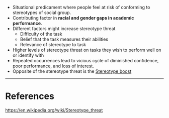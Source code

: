 - Situational predicament where people feel at risk of conforming to stereotypes of social group. 
- Contributing factor in **racial and gender gaps in academic performance**.
- Different factors might increase stereotype threat
	- Difficulty of the task
	- Belief that the task measures their abilities
	- Relevance of stereotype to task
- Higher levels of stereotype threat on tasks they wish to perform well on or identify with
- Repeated occurrences lead to vicious cycle of diminished confidence, poor performance, and loss of interest. 
- Opposite of the stereotype threat is the [Stereotype boost](Stereotype%20boost.md)
---
# References
https://en.wikipedia.org/wiki/Stereotype_threat